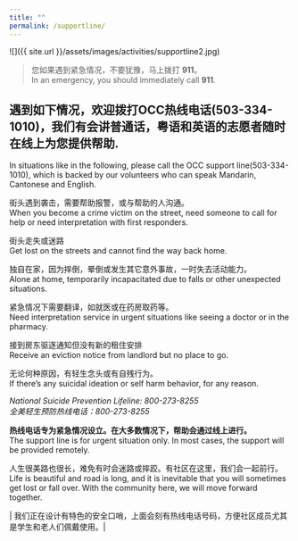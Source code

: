 ```yaml
---
title: ""
permalink: /supportline/
---
```


![]({{ site.url }}/assets/images/activities/supportline2.jpg)

> 您如果遇到紧急情况，不要犹豫，马上拨打 **911**。  
> In an emergency, you should immediately call **911**.  

## 遇到如下情况，欢迎拨打OCC热线电话(503-334-1010)，我们有会讲普通话，粤语和英语的志愿者随时在线上为您提供帮助.  
In situations like in the following, please call the OCC support line(503-334-1010), which is backed by our volunteers who can speak Mandarin, Cantonese and English.  

街头遇到袭击，需要帮助报警，或与帮助的人沟通。  
When you become a crime victim on the street, need someone to call for help or need interpretation with first responders.  

街头走失或迷路  
Get lost on the streets and cannot find the way back home.  

独自在家，因为摔倒，晕倒或发生其它意外事故，一时失去活动能力。  
Alone at home, temporarily incapacitated due to falls or other unexpected situations.  

紧急情况下需要翻译，如就医或在药房取药等。  
Need interpretation service in urgent situations like seeing a doctor or in the pharmacy.  

接到房东驱逐通知但没有新的租住安排  
Receive an eviction notice from landlord but no place to go.  

无论何种原因，有轻生念头或有自残行为。  
If there’s any suicidal ideation or self harm behavior, for any reason.   

*National Suicide Prevention Lifeline: 800-273-8255*  
*全美轻生预防热线电话：800-273-8255*  

**热线电话专为紧急情况设立。在大多数情况下，帮助会通过线上进行。**  
The support line is for urgent situation only. In most cases, the support will be provided remotely.  

人生很美路也很长，难免有时会迷路或摔跤。有社区在这里，我们会一起前行。  
Life is beautiful and road is long, and it is inevitable that you will sometimes get lost or fall over. With the community here, we will move forward together.  


| 我们正在设计有特色的安全口哨，上面会刻有热线电话号码，方便社区成员尤其是学生和老人们佩戴使用。|

